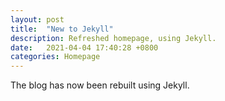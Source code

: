```yaml
---
layout: post
title:  "New to Jekyll"
description: Refreshed homepage, using Jekyll.
date:   2021-04-04 17:40:28 +0800
categories: Homepage
---
```

The blog has now been rebuilt using Jekyll.